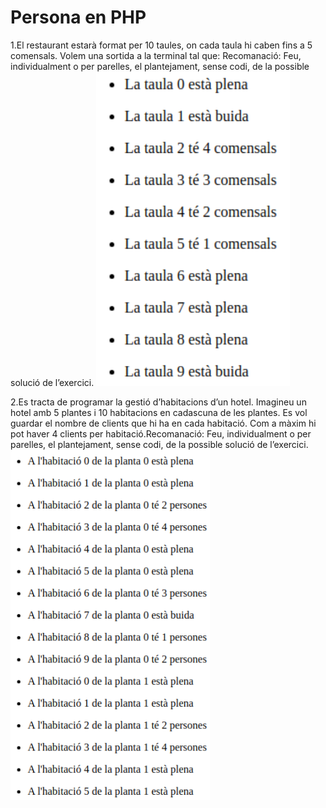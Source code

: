 # Persona en PHP
1.El restaurant estarà format per 10 taules, on cada taula hi caben fins a 5 comensals. Volem una sortida a la terminal tal que: Recomanació: Feu, individualment o per parelles, el plantejament, sense codi, de la possible solució de l’exercici. 
![](p2_T1.png)

2.Es tracta de programar la gestió d’habitacions d’un hotel. Imagineu un hotel amb 5 plantes i 10 habitacions en cadascuna de les plantes. Es vol guardar el nombre de clients que hi ha en cada habitació. Com a màxim hi pot haver 4 clients per habitació.Recomanació: Feu, individualment o per parelles, el plantejament, sense codi, de la possible solució de l’exercici. 
![](p2_T2.png)

